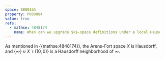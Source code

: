 ```yaml
---
space: S000165
property: P000084
value: true
refs:
  - mathse: 4848174
    name: When can we upgrade $k$-space definitions under a local Hausdorff condition?
---
```


As mentioned in {{mathse:4848174}}, the Arens-Fort space $X$ is Hausdorff, and $\{\infty\}\cup X\backslash \{(0,0)\}$ is a Hausdorff neighborhood of $\infty$.


